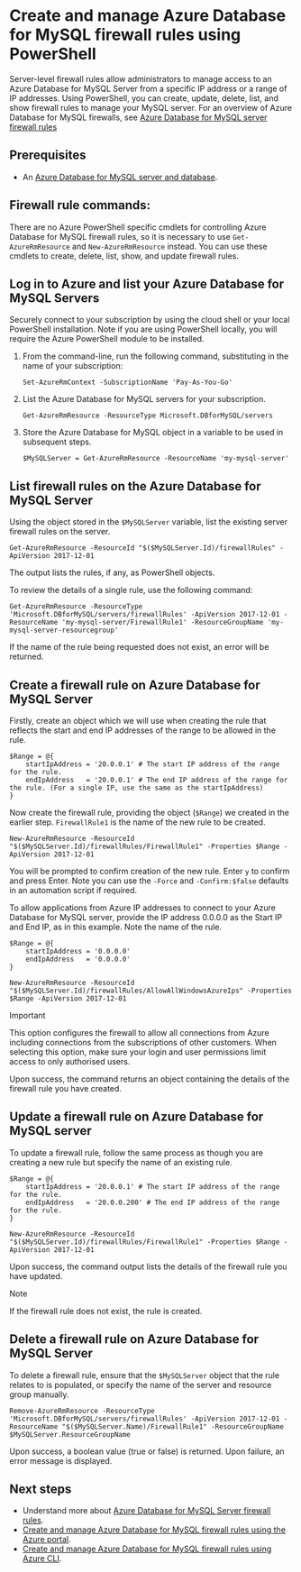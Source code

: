 # Create and manage Azure Database for MySQL firewall rules using PowerShell
Server-level firewall rules allow administrators to manage access to an Azure Database for MySQL Server from a specific IP address or a range of IP addresses. Using PowerShell, you can create, update, delete, list, and show firewall rules to manage your MySQL server. For an overview of Azure Database for MySQL firewalls, see [Azure Database for MySQL server firewall rules](./concepts-firewall-rules.md)

## Prerequisites
* An [Azure Database for MySQL server and database](quickstart-create-mysql-server-database-using-azure-cli.md).

## Firewall rule commands:
There are no Azure PowerShell specific cmdlets for controlling Azure Database for MySQL firewall rules, so it is necessary to use `Get-AzureRmResource` and `New-AzureRmResource` instead.
You can use these cmdlets to create, delete, list, show, and update firewall rules.

## Log in to Azure and list your Azure Database for MySQL Servers
Securely connect to your subscription by using the cloud shell or your local PowerShell installation. Note if you are using PowerShell locally, you will require the Azure PowerShell module to be installed.

1. From the command-line, run the following command, substituting in the name of your subscription:
   ```azurepowershell-interactive
   Set-AzureRmContext -SubscriptionName 'Pay-As-You-Go'
   ```

2. List the Azure Database for MySQL servers for your subscription.

   ```azurepowershell-interactive
   Get-AzureRmResource -ResourceType Microsoft.DBforMySQL/servers
   ```
   
3. Store the Azure Database for MySQL object in a variable to be used in subsequent steps.
   
   ```azurepowershell-interactive
   $MySQLServer = Get-AzureRmResource -ResourceName 'my-mysql-server'
   ```

## List firewall rules on the Azure Database for MySQL Server 
Using the object stored in the `$MySQLServer` variable, list the existing server firewall rules on the server.

```azurepowershell-interactive
Get-AzureRmResource -ResourceId "$($MySQLServer.Id)/firewallRules" -ApiVersion 2017-12-01
```

The output lists the rules, if any, as PowerShell objects.

To review the details of a single rule, use the following command:

```azurepowershell-interactive
Get-AzureRmResource -ResourceType 'Microsoft.DBforMySQL/servers/firewallRules' -ApiVersion 2017-12-01 -ResourceName 'my-mysql-server/FirewallRule1' -ResourceGroupName 'my-mysql-server-resourcegroup'
```

If the name of the rule being requested does not exist, an error will be returned.

## Create a firewall rule on Azure Database for MySQL Server

Firstly, create an object which we will use when creating the rule that reflects the start and end IP addresses of the range to be allowed in the rule.
```azurepowershell-interactive
$Range = @{
    startIpAddress = '20.0.0.1' # The start IP address of the range for the rule. 
    endIpAddress   = '20.0.0.1' # The end IP address of the range for the rule. (For a single IP, use the same as the startIpAddress)
}
```

Now create the firewall rule, providing the object (`$Range`) we created in the earlier step. `FirewallRule1` is the name of the new rule to be created.

```azurepowershell-interactive
New-AzureRmResource -ResourceId "$($MySQLServer.Id)/firewallRules/FirewallRule1" -Properties $Range -ApiVersion 2017-12-01
```

You will be prompted to confirm creation of the new rule. Enter `y` to confirm and press Enter. Note you can use the `-Force` and `-Confirm:$false` defaults in an automation script if required.

To allow applications from Azure IP addresses to connect to your Azure Database for MySQL server, provide the IP address 0.0.0.0 as the Start IP and End IP, as in this example. Note the name of the rule.

```azurepowershell-interactive
$Range = @{
    startIpAddress = '0.0.0.0'
    endIpAddress   = '0.0.0.0'
}

New-AzureRmResource -ResourceId "$($MySQLServer.Id)/firewallRules/AllowAllWindowsAzureIps" -Properties $Range -ApiVersion 2017-12-01
```

> [!IMPORTANT]
> This option configures the firewall to allow all connections from Azure including connections from the subscriptions of other customers. When selecting this option, make sure your login and user permissions limit access to only authorised users.
> 

Upon success, the command returns an object containing the details of the firewall rule you have created.

## Update a firewall rule on Azure Database for MySQL server 
To update a firewall rule, follow the same process as though you are creating a new rule but specify the name of an existing rule.

```azurepowershell-interactive
$Range = @{
    startIpAddress = '20.0.0.1' # The start IP address of the range for the rule. 
    endIpAddress   = '20.0.0.200' # The end IP address of the range for the rule.
}

New-AzureRmResource -ResourceId "$($MySQLServer.Id)/firewallRules/FirewallRule1" -Properties $Range -ApiVersion 2017-12-01
```

Upon success, the command output lists the details of the firewall rule you have updated.

> [!NOTE]
> If the firewall rule does not exist, the rule is created.

## Delete a firewall rule on Azure Database for MySQL Server

To delete a firewall rule, ensure that the `$MySQLServer` object that the rule relates to is populated, or specify the name of the server and resource group manually.

```azurepowershell-interactive
Remove-AzureRmResource -ResourceType 'Microsoft.DBforMySQL/servers/firewallRules' -ApiVersion 2017-12-01 -ResourceName "$($MySQLServer.Name)/FirewallRule1" -ResourceGroupName $MySQLServer.ResourceGroupName
```

Upon success, a boolean value (true or false) is returned. Upon failure, an error message is displayed.

## Next steps
- Understand more about [Azure Database for MySQL Server firewall rules](./concepts-firewall-rules.md).
- [Create and manage Azure Database for MySQL firewall rules using the Azure portal](./howto-manage-firewall-using-portal.md).
- [Create and manage Azure Database for MySQL firewall rules using Azure CLI](./howto-manage-firewall-using-cli.md).
